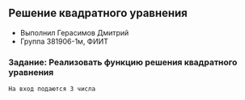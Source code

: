 ## Решение квадратного уравнения
 - Выполнил Герасимов Дмитрий 
 - Группа 381906-1м, ФИИТ

### Задание: Реализовать функцию решения квадратного уравнения
    На вход подаются 3 числа